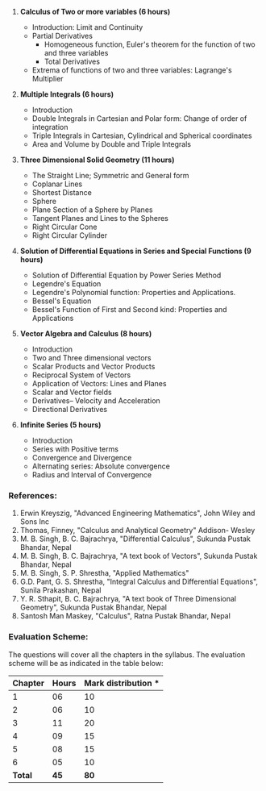 1. **Calculus of Two or more variables (6 hours)**
    * Introduction: Limit and Continuity
    * Partial Derivatives
        * Homogeneous function, Euler's theorem for the function of two and three variables
        * Total Derivatives
    * Extrema of functions of two and three variables: Lagrange's Multiplier

2. **Multiple Integrals (6 hours)**
    * Introduction
    * Double Integrals in Cartesian and Polar form: Change of order of integration
    * Triple Integrals in Cartesian, Cylindrical and Spherical coordinates
    * Area and Volume by Double and Triple Integrals

3. **Three Dimensional Solid Geometry (11 hours)**
    * The Straight Line; Symmetric and General form
    * Coplanar Lines
    * Shortest Distance
    * Sphere
    * Plane Section of a Sphere by Planes
    * Tangent Planes and Lines to the Spheres
    * Right Circular Cone
    * Right Circular Cylinder

4. **Solution of Differential Equations in Series and Special Functions (9 hours)**
    * Solution of Differential Equation by Power Series Method
    * Legendre's Equation
    * Legendre's Polynomial function: Properties and Applications.
    * Bessel's Equation
    * Bessel's Function of First and Second kind: Properties and Applications

5. **Vector Algebra and Calculus (8 hours)**
    * Introduction
    * Two and Three dimensional vectors
    * Scalar Products and Vector Products
    * Reciprocal System of Vectors
    * Application of Vectors: Lines and Planes
    * Scalar and Vector fields
    * Derivatives– Velocity and Acceleration
    * Directional Derivatives

6. **Infinite Series (5 hours)**
    * Introduction
    * Series with Positive terms
    * Convergence and Divergence
    * Alternating series: Absolute convergence
    * Radius and Interval of Convergence

### **References:**

1. Erwin Kreyszig, "Advanced Engineering Mathematics", John Wiley and Sons Inc
2. Thomas, Finney, "Calculus and Analytical Geometry" Addison- Wesley
3. M. B. Singh, B. C. Bajrachrya, "Differential Calculus", Sukunda Pustak Bhandar, Nepal
4. M. B. Singh, B. C. Bajrachrya, "A text book of Vectors", Sukunda Pustak Bhandar, Nepal
5. M. B. Singh, S. P. Shrestha, "Applied Mathematics"
6. G.D. Pant, G. S. Shrestha, "Integral Calculus and Differential Equations", Sunila Prakashan, Nepal
7. Y. R. Sthapit, B. C. Bajrachrya, "A text book of Three Dimensional Geometry", Sukunda Pustak Bhandar, Nepal
8. Santosh Man Maskey, "Calculus", Ratna Pustak Bhandar, Nepal

### **Evaluation Scheme:**

The questions will cover all the chapters in the syllabus. The evaluation scheme will be as indicated in the table below:

| Chapter   | Hours  | Mark distribution * |
| --------- | ------ | ------------------- |
| 1         | 06     | 10                  |
| 2         | 06     | 10                  |
| 3         | 11     | 20                  |
| 4         | 09     | 15                  |
| 5         | 08     | 15                  |
| 6         | 05     | 10                  |
| **Total** | **45** | **80**              |
